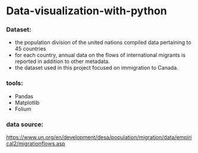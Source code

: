 # Data-visualization-with-python

### Dataset:

- the population division of the united nations compiled data pertaining to 45 countries
- for each country, annual data on the flows of international migrants is reported in addition to other metadata.
- the dataset used in this project focused on immigration to Canada. 


### tools:
- Pandas
- Matplotlib
- Folium 


### data source: 

https://www.un.org/en/development/desa/population/migration/data/empirical2/migrationflows.asp

